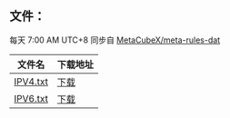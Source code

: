 ## **文件**：

每天 7:00 AM UTC+8 同步自 [MetaCubeX/meta-rules-dat](https://github.com/MetaCubeX/meta-rules-dat/blob/meta/geo/geoip/cn.list)

| 文件名                                                                      | 下载地址                                                                                    |
|--------------------------------------------------------------------------|-----------------------------------------------------------------------------------------|
| [IPV4.txt](https://github.com/liangyi9812/ip-rule/blob/release/IPV4.txt) | [下载](https://raw.githubusercontent.com/liangyi9812/ip-rule/refs/heads/release/IPV4.txt) |
| [IPV6.txt](https://github.com/liangyi9812/ip-rule/blob/release/IPV6.txt) | [下载](https://raw.githubusercontent.com/liangyi9812/ip-rule/refs/heads/release/IPV6.txt) |
